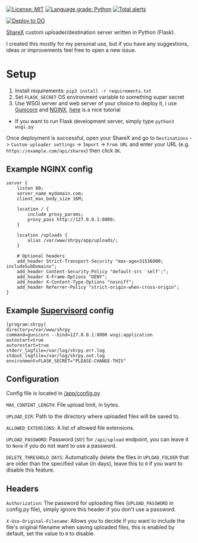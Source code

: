 [![License: MIT](https://img.shields.io/badge/License-MIT-blue.svg)](https://opensource.org/licenses/MIT)
[![Language grade: Python](https://img.shields.io/lgtm/grade/python/g/vremes/shrpy.svg?logo=lgtm&logoWidth=18)](https://lgtm.com/projects/g/vremes/shrpy/context:python)
[![Total alerts](https://img.shields.io/lgtm/alerts/g/vremes/shrpy.svg?logo=lgtm&logoWidth=18)](https://lgtm.com/projects/g/vremes/shrpy/alerts/)

[![Deploy to DO](https://www.deploytodo.com/do-btn-blue.svg)](https://cloud.digitalocean.com/apps/new?repo=https://github.com/vremes/shrpy/tree/master)

[ShareX](https://getsharex.com/) custom uploader/destination server written in Python (Flask).

I created this mostly for my personal use, but if you have any suggestions, ideas or improvements feel free to open a new issue.

# Setup
1. Install requirements: `pip3 install -r requirements.txt`
2. Set `FLASK_SECRET` OS environment variable to something super secret
3. Use WSGI server and web server of your choice to deploy it, i use [Gunicorn](https://gunicorn.org/) and [NGINX](https://www.nginx.com/), [here](https://www.digitalocean.com/community/tutorials/how-to-serve-flask-applications-with-gunicorn-and-nginx-on-ubuntu-18-04) is a nice tutorial
* If you want to run Flask development server, simply type `python3 wsgi.py`

Once deployment is successful, open your ShareX and go to `Destinations` -> `Custom uploader settings` -> `Import` -> `From URL` and enter your URL (e.g. `https://example.com/api/sharex`) then click `OK`.

## Example NGINX config
```nginx
server {
    listen 80;
    server_name mydomain.com;
    client_max_body_size 16M;

    location / {
        include proxy_params;
        proxy_pass http://127.0.0.1:8000;
    }

    location /uploads {
        alias /var/www/shrpy/app/uploads/;
    }
    
    # Optional headers
    add_header Strict-Transport-Security "max-age=31536000; includeSubDomains";
    add_header Content-Security-Policy "default-src 'self';";
    add_header X-Frame-Options "DENY";
    add_header X-Content-Type-Options "nosniff";
    add_header Referrer-Policy "strict-origin-when-cross-origin";
}
```
## Example [Supervisord](http://supervisord.org/) config
```config
[program:shrpy]
directory=/var/www/shrpy
command=gunicorn --bind=127.0.0.1:8000 wsgi:application
autostart=true
autorestart=true
stderr_logfile=/var/log/shrpy.err.log
stdout_logfile=/var/log/shrpy.out.log
environment=FLASK_SECRET="PLEASE-CHANGE-THIS"
```
## Configuration
Config file is located in [/app/config.py](/app/config.py)

`MAX_CONTENT_LENGTH`: File upload limit, in bytes.

`UPLOAD_DIR`: Path to the directory where uploaded files will be saved to.

`ALLOWED_EXTENSIONS`: A list of allowed file extensions.

`UPLOAD_PASSWORD`: Password (str) for `/api/upload` endpoint, you can leave it to `None` if you do not want to use a password.

`DELETE_THRESHOLD_DAYS`: Automatically delete the files in `UPLOAD_FOLDER` that are older than the specified value (in days), leave this to `0` if you want to disable this feature.

## Headers

`Authorization`: The password for uploading files (`UPLOAD_PASSWORD` in config.py file), simply ignore this header if you don't use a password.

`X-Use-Original-Filename`: Allows you to decide if you want to include the file's original filename when saving uploaded files, this is enabled by default, set the value to `0` to disable.

